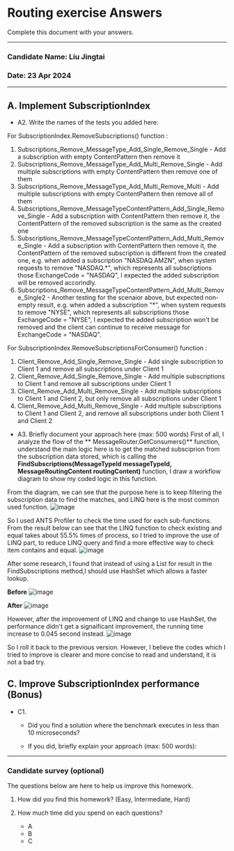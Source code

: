 # Routing exercise Answers



Complete this document with your answers.



----

### Candidate Name: Liu Jingtai

### Date: 23 Apr 2024

-----


## A. Implement SubscriptionIndex

- A2.  Write the names of the tests you added here:

For SubscriptionIndex.RemoveSubscriptions() function : 
1. Subscriptions_Remove_MessageType_Add_Single_Remove_Single - Add a subscription with empty ContentPattern then remove it
2. Subscriptions_Remove_MessageType_Add_Multi_Remove_Single - Add multiple subscriptions with empty ContentPattern then remove one of them
3. Subscriptions_Remove_MessageType_Add_Multi_Remove_Multi - Add multiple subscriptions with empty ContentPattern then remove all of them
4. Subscriptions_Remove_MessageTypeContentPattern_Add_Single_Remove_Single - Add a subscription with ContentPattern then remove it, the ContentPattern of the removed subscription is the same as the created one
5. Subscriptions_Remove_MessageTypeContentPattern_Add_Multi_Remove_Single - Add a subscription with ContentPattern then remove it, the ContentPattern of the removed subscription is different from the created one, e.g. when added a subscription "NASDAQ.AMZN", when system requests to remove "NASDAQ.*", which represents all subscriptions those ExchangeCode = "NASDAQ", I expected the added subscription will be removed accorindly.
6. Subscriptions_Remove_MessageTypeContentPattern_Add_Multi_Remove_Single2 - Another testing for the scenaior above, but expected non-empty result, e.g. when added a subscription "*", when system requests to remove "NYSE", which represents all subscriptions those ExchangeCode = "NYSE", I expected the added subscription won't be removed and the client can continue to receive message for ExchangeCode = "NASDAQ".

For SubscriptionIndex.RemoveSubscriptionsForConsumer() function :
1. Client_Remove_Add_Single_Remove_Single - Add single subscription to Client 1 and remove all subscriptions under Client 1
2. Client_Remove_Add_Single_Remove_Single - Add multiple subscriptions to Client 1 and remove all subscriptions under Client 1
3. Client_Remove_Add_Multi_Remove_Single - Add multiple subscriptions to Client 1 and Client 2, but only remove all subscriptions under Client 1
4. Client_Remove_Add_Multi_Remove_Single - Add multiple subscriptions to Client 1 and Client 2, and remove all subscriptions under both Client 1 and Client 2


- A3.  Briefly document your approach here (max: 500 words)
First of all, I analyze the flow of the ** MessageRouter.GetConsumers()** function, understand the main logic here is to get the matched subsciprion from the subscription data stored, which is calling the **FindSubscriptions(MessageTypeId messageTypeId, MessageRoutingContent routingContent)** function, I draw a workflow diagram to show my coded logic in this function.

From the diagram, we can see that the purpose here is to keep filtering the subscription data to find the matches, and LINQ here is the most common used function.
![image](https://github.com/Steven-Liu-0914/AbcArbitrage.Homework/assets/51730159/55f097f7-58a8-4c78-bb53-2742f4146761)

So I used ANTS Profiler to check the time used for each sub-functions. From the result below can see that the LINQ function to check existing and equal takes about 
55.5% times of process, so I tried to improve the use of LINQ part, to reduce LINQ query and find a more effective way to check item contains and equal.
![image](https://github.com/Steven-Liu-0914/AbcArbitrage.Homework/assets/51730159/efb26621-d4ef-4f89-b830-b4c0676a3673)

After some research, I found that instead of using a List for result in the FindSubscriptions method,I should use HashSet which allows a faster lookup.

**Before**
![image](https://github.com/Steven-Liu-0914/AbcArbitrage.Homework/assets/51730159/14ec5ebf-7797-4193-81c8-bbb0940132ba)

**After**
![image](https://github.com/Steven-Liu-0914/AbcArbitrage.Homework/assets/51730159/8eab1c31-b0c1-4aeb-8891-4c2ed21ce1a2)

However, after the improvement of LINQ and change to use HashSet, the performance didn't get a signaificant improvement, the running time increase to 0.045 second instead.
![image](https://github.com/Steven-Liu-0914/AbcArbitrage.Homework/assets/51730159/04fc86cc-04e7-4189-8757-d899178a17a2)

So I roll it back to the previous version. However, I believe the codes which I tried to improve is clearer and more concise to read and understand, it is not a bad try.

## C. Improve SubscriptionIndex performance (Bonus)

- C1. 
  - Did you find a solution where the benchmark executes in less than 10 microseconds?
    
  - If you did, briefly explain your approach (max: 500 words): 
    



------

### Candidate survey (optional)

The questions below are here to help us improve this homework.

1. How did you find this homework? (Easy, Intermediate, Hard)
   

2. How much time did you spend on each questions?
   - A
   - B
   - C

   
